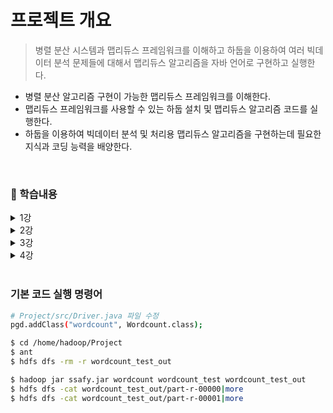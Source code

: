 # 프로젝트 개요

> 병렬 분산 시스템과 맵리듀스 프레임워크를 이해하고 하둡을 이용하여 여러 빅데이터 분석 문제들에 대해서 맵리듀스 알고리즘을 자바 언어로 구현하고 실행한다.

- 병렬 분산 알고리즘 구현이 가능한 맵리듀스 프레임워크를 이해한다.
- 맵리듀스 프레임워크를 사용할 수 있는 하둡 설치 및 맵리듀스 알고리즘 코드를 실행한다.
- 하둡을 이용하여 빅데이터 분석 및 처리용 맵리듀스 알고리즘을 구현하는데 필요한 지식과 코딩 능력을 배양한다.

<br>

### 📃 학습내용

<details>
    <summary>1강</summary>
    <ul>
        <li><a href="1강/00_hadoop_env.md">Hadoop 설치</a></li>
        <li><a href="1강/01_hadoop.md">Hadoop</a></li>
        <li><a href="1강/02_map_reduce.md">MapReduce</a></li>
        <li>Word Count</li>
    </ul>
</details>
<details>
    <summary>2강</summary>
    <ul>
        <li><a href="2강/00_inverted_index.md">Inverted Index</a></li>
        <li><a href="2강/01_matrix_addition.md">Matrix Addition</a></li>
    </ul>
</details>
<details>
    <summary>3강</summary>
    <ul>
        <li><a href="3강/00_matrix_multiplication.md">Matrix Multiplication</a></li>
    </ul>
</details>
<details>
    <summary>4강</summary>
    <ul>
        <li><a href="4강/01_all_pair_partition.md">Equi join</a></li>
        <li><a href="4강/00_repartition.md">Repartition Equi Join</a></li>
        <li><a href="4강/01_vec_sim_join.md">Similarity Vector Self-Join</a></li>
    </ul>
</details>

<br>

### 기본 코드 실행 명령어

```bash
# Project/src/Driver.java 파일 수정
pgd.addClass("wordcount", Wordcount.class);

$ cd /home/hadoop/Project
$ ant
$ hdfs dfs -rm -r wordcount_test_out

$ hadoop jar ssafy.jar wordcount wordcount_test wordcount_test_out
$ hdfs dfs -cat wordcount_test_out/part-r-00000|more
$ hdfs dfs -cat wordcount_test_out/part-r-00001|more
```

